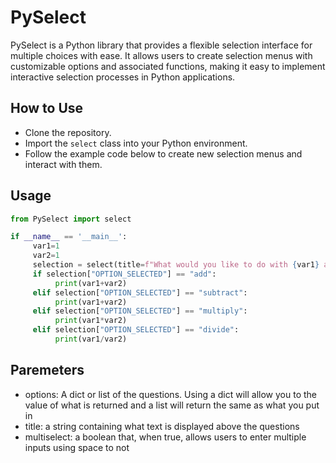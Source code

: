 # PySelect

PySelect is a Python library that provides a flexible selection interface for multiple choices with ease. It allows users to create selection menus with customizable options and associated functions, making it easy to implement interactive selection processes in Python applications.

## How to Use

- Clone the repository.
- Import the `select` class into your Python environment.
- Follow the example code below to create new selection menus and interact with them.

## Usage

```python
from PySelect import select

if __name__ == '__main__':
     var1=1
     var2=1
     selection = select(title=f"What would you like to do with {var1} and {var2}?", options={"Add": "add", "Subtract": "subtract", "Multiply": "multiply", "Divide": "divide"})
     if selection["OPTION_SELECTED"] == "add":
          print(var1+var2)
     elif selection["OPTION_SELECTED"] == "subtract":
          print(var1+var2)
     elif selection["OPTION_SELECTED"] == "multiply":
          print(var1*var2)
     elif selection["OPTION_SELECTED"] == "divide":
          print(var1/var2)
```

## Paremeters

- options: A dict or list of the questions. Using a dict will allow you to the value of what is returned and a list will return the same as what you put in
- title: a string containing what text is displayed above the questions
- multiselect: a boolean that, when true, allows users to enter multiple inputs using space to not
